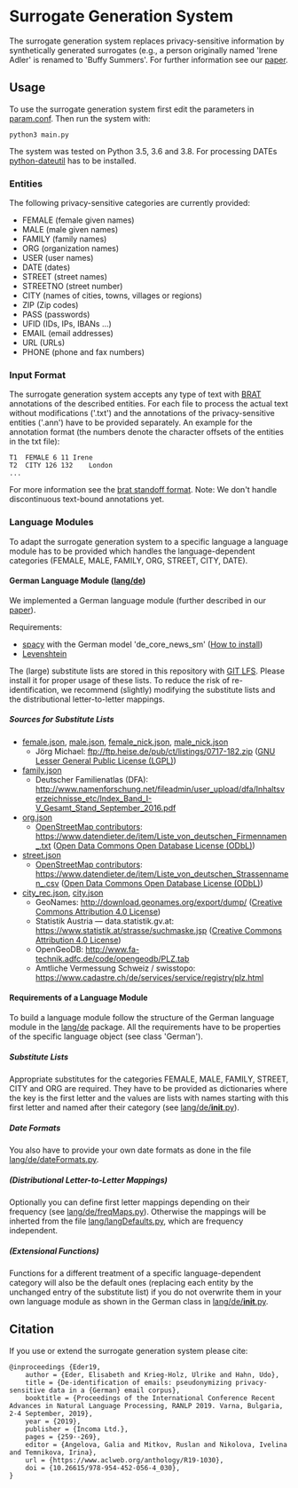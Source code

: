 # Surrogate Generation System

The surrogate generation system replaces privacy-sensitive information by synthetically generated surrogates (e.g., a person originally named 'Irene Adler' is renamed to 'Buffy Summers'. For further information see our [paper](https://www.aclweb.org/anthology/R19-1030/).

## Usage

To use the surrogate generation system first edit the parameters in [param.conf](param.conf).
Then run the system with: 

```
python3 main.py
```
The system was tested on Python 3.5, 3.6 and 3.8. For processing DATEs [python-dateutil](https://pypi.org/project/python-dateutil/) has to be installed.

### Entities
The following privacy-sensitive categories are currently provided:
- FEMALE (female given names)
- MALE (male given names)
- FAMILY (family names)
- ORG (organization names)
- USER (user names)
- DATE (dates)
- STREET (street names)
- STREETNO (street number)
- CITY (names of cities, towns, villages or regions)
- ZIP (Zip codes)
- PASS (passwords)
- UFID (IDs, IPs, IBANs ...)
- EMAIL (email addresses)
- URL (URLs)
- PHONE (phone and fax numbers)

### Input Format
The surrogate generation system accepts any type of text with [BRAT](https://brat.nlplab.org/) annotations of the described entities. For each file to process the actual text without modifications ('.txt') and the annotations of the privacy-sensitive entities ('.ann') have to be provided separately. An example for the annotation format (the numbers denote the character offsets of the entities in the txt file): 
```
T1	FEMALE 6 11	Irene
T2	CITY 126 132	London
...
```
For more information see the [brat standoff format](https://brat.nlplab.org/standoff.html). 
Note: We don't handle discontinuous text-bound annotations yet.

### Language Modules
To adapt the surrogate generation system to a specific language a language module has to be provided which handles the language-dependent categories (FEMALE, MALE, FAMILY, ORG, STREET, CITY, DATE).

#### German Language Module ([lang/de](lang/de))
We implemented a German language module (further described in our [paper](https://www.aclweb.org/anthology/R19-1030)).

Requirements:
- [spacy](https://spacy.io/) with the German model 'de\_core\_news\_sm' ([How to install](https://spacy.io/usage))
- [Levenshtein](https://github.com/ztane/python-Levenshtein/)

The (large) substitute lists are stored in this repository with [GIT LFS](https://git-lfs.github.com/). Please install it for proper usage of these lists. To reduce the risk of re-identification, we recommend (slightly) modifying the substitute lists and the distributional letter-to-letter mappings.

##### Sources for Substitute Lists
- [female.json](lang/de/subLists/female.json), [male.json](lang/de/subLists/male.json), [female_nick.json](lang/de/subLists/female_nick.json), [male_nick.json](lang/de/subLists/male_nick.json)
   - Jörg Michael: <ftp://ftp.heise.de/pub/ct/listings/0717-182.zip> ([GNU Lesser General Public License (LGPL)](https://www.gnu.org/licenses/lgpl-3.0))
- [family.json](lang/de/subLists/family.json)
   - Deutscher Familienatlas (DFA): <http://www.namenforschung.net/fileadmin/user_upload/dfa/Inhaltsverzeichnisse_etc/Index_Band_I-V_Gesamt_Stand_September_2016.pdf>
- [org.json](lang/de/subLists/org.json)
   - [OpenStreetMap contributors](http://www.openstreetmap.org/): <https://www.datendieter.de/item/Liste_von_deutschen_Firmennamen_.txt> ([Open Data Commons Open Database License (ODbL)](https://opendatacommons.org/licenses/odbl/))
- [street.json](lang/de/subLists/street.json)
   - [OpenStreetMap contributors](http://www.openstreetmap.org/): <https://www.datendieter.de/item/Liste_von_deutschen_Strassennamen_.csv> ([Open Data Commons Open Database License (ODbL)](https://opendatacommons.org/licenses/odbl/))
- [city_rec.json](lang/de/subLists/city_rec.json), [city.json](lang/de/subLists/city.json)
   - GeoNames: <http://download.geonames.org/export/dump/> ([Creative Commons Attribution 4.0 License](https://creativecommons.org/licenses/by/4.0/))
   - Statistik Austria — data.statistik.gv.at: <https://www.statistik.at/strasse/suchmaske.jsp> ([Creative Commons Attribution 4.0 License](https://creativecommons.org/licenses/by/4.0/))
   - OpenGeoDB: <http://www.fa-technik.adfc.de/code/opengeodb/PLZ.tab>
   - Amtliche Vermessung Schweiz / swisstopo: <https://www.cadastre.ch/de/services/service/registry/plz.html>


#### Requirements of a Language Module
To build a language module follow the structure of the German language module in the [lang/de](lang/de) package. All the requirements have to be properties of the specific language object (see class 'German').

##### Substitute Lists
Appropriate substitutes for the categories FEMALE, MALE, FAMILY, STREET, CITY and ORG are required. They have to be provided as dictionaries where the key is the first letter and the values are lists with names starting with this first letter and named after their category (see [lang/de/__init__.py](lang/de/__init__.py)).

##### Date Formats
You also have to provide your own date formats as done in the file [lang/de/dateFormats.py](lang/de/dateFormats.py).

##### (Distributional Letter-to-Letter Mappings)
Optionally you can define first letter mappings depending on their frequency (see [lang/de/freqMaps.py](lang/de/freqMaps.py)). Otherwise the mappings will be inherted from the file [lang/langDefaults.py](lang/langDefaults.py), which are frequency independent.

##### (Extensional Functions)
Functions for a different treatment of a specific language-dependent category will also be the default ones (replacing each entity by the unchanged entry of the substitute list) if you do not overwrite them in your own language module as shown in the German class in [lang/de/__init__.py](lang/de/__init__.py).


## Citation

If you use or extend the surrogate generation system please cite:

```
@inproceedings {Eder19,
	author = {Eder, Elisabeth and Krieg-Holz, Ulrike and Hahn, Udo},
	title = {De-identification of emails: pseudonymizing privacy-sensitive data in a {German} email corpus},
	booktitle = {Proceedings of the International Conference Recent Advances in Natural Language Processing, RANLP 2019. Varna, Bulgaria, 2-4 September, 2019},
	year = {2019},
	publisher = {Incoma Ltd.},
	pages = {259--269},
	editor = {Angelova, Galia and Mitkov, Ruslan and Nikolova, Ivelina and Temnikova, Irina},
    url = {https://www.aclweb.org/anthology/R19-1030},
    doi = {10.26615/978-954-452-056-4_030},
}
```
